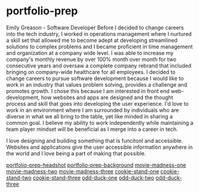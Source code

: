 # portfolio-prep

Emily Greason - Software Developer
Before I decided to change careers into the tech industry, I worked in operations management where I nurtured a skill set that allowed me to become adept at developing streamlined solutions to complex problems and I became proficient in time management and organization at a company wide level. I was able to increase my company's monthly revenue by over 100% month over month for two consecutive years and oversaw a complete company rebrand that included bringing on company-wide healthcare for all employees. I decided to change careers to pursue software development because I would like to work in an industry that values problem solving, provides a challenge and promotes growth. I chose this because I am interested in front end web-development, how websites and apps are designed and the thought process and skill that goes into developing the user experience. I'd love to work in an environment where I am surrounded by individuals who are diverse in what we all bring to the table, yet like minded in sharing a common goal. I believe my ability to work independently while maintaining a team player mindset will be beneficial as I merge into a career in tech.

I love designing and building something that is funcitonl and accessible. Websites and applications give the user accessible information anywhere in the world and I love being a part of making that possible.

[portfolio-prep-headshot](/assets/portfolio-prep-headshot.jpg)
[portfolio-prep-background](/assets/portfolio-prep-background.jpg)
[movie-madness-one](/assets/movie-madness-one.jpg)
[movie-madness-two](/assets/movie-madness-two.jpg)
[movie-madness-three](/assets/movie-madness-three.jpg)
[cookie-stand-one](/assets/cookie-stand-one.jpg)
[cookie-stand-two](/assets/cookie-stand-two.jpg)
[cookie-stand-three](/assets/cookie-stand-three.jpg)
[odd-duck-one](/assets/odd-duck-one.jpg)
[odd-duck-two](/assets/odd-duck-two.jpg)
[odd-duck-three](/assets/odd-duck-three.jpg)

